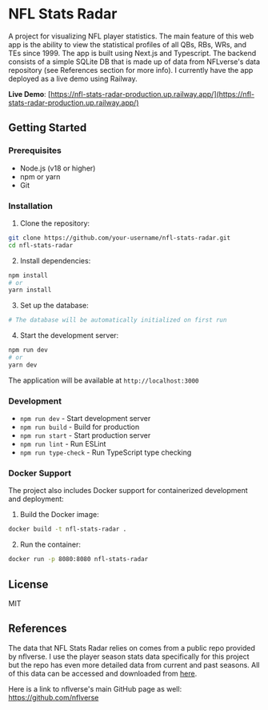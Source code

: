 # NFL Stats Radar

A project for visualizing NFL player statistics. The main feature of this web app is the ability to view the statistical profiles of all QBs, RBs, WRs, and TEs since 1999. The app is built using Next.js and Typescript. The backend consists of a simple SQLite DB that is made up of data from NFLverse's data repository (see References section for more info). I currently have the app deployed as a live demo using Railway.

**Live Demo**: [https://nfl-stats-radar-production.up.railway.app/](https://nfl-stats-radar-production.up.railway.app/)

## Getting Started

### Prerequisites
- Node.js (v18 or higher)
- npm or yarn
- Git

### Installation

1. Clone the repository:
```bash
git clone https://github.com/your-username/nfl-stats-radar.git
cd nfl-stats-radar
```

2. Install dependencies:
```bash
npm install
# or
yarn install
```

3. Set up the database:
```bash
# The database will be automatically initialized on first run
```

4. Start the development server:
```bash
npm run dev
# or
yarn dev
```

The application will be available at `http://localhost:3000`

### Development

- `npm run dev` - Start development server
- `npm run build` - Build for production
- `npm run start` - Start production server
- `npm run lint` - Run ESLint
- `npm run type-check` - Run TypeScript type checking

### Docker Support

The project also includes Docker support for containerized development and deployment:

1. Build the Docker image:
```bash
docker build -t nfl-stats-radar .
```

2. Run the container:
```bash
docker run -p 8080:8080 nfl-stats-radar
```

## License

MIT

## References
The data that NFL Stats Radar relies on comes from a public repo provided by nflverse. I use the player season stats data specifically for this project but the repo has even more detailed data from current and past seasons. All of this data can be accessed and downloaded from [here](https://github.com/nflverse/nflverse-data/releases).

Here is a link to nflverse's main GitHub page as well: https://github.com/nflverse